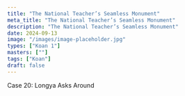 ```yaml
---
title: "The National Teacher’s Seamless Monument"
meta_title: "The National Teacher’s Seamless Monument"
description: "The National Teacher’s Seamless Monument"
date: 2024-09-13
image: "/images/image-placeholder.jpg"
types: ["Koan 1"]
masters: [""]
tags: ["Koan"]
draft: false
---
```




Case 20: Longya Asks Around
